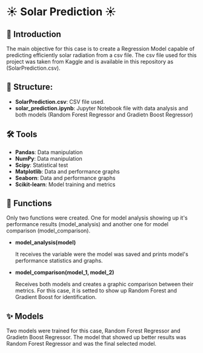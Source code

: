 # ☀ Solar Prediction ☀

## 📌 Introduction
The main objective for this case is to create a Regression Model capable of predicting efficiently solar radiation from a csv file. The csv file used for this project was taken from Kaggle and is available in this repository as (SolarPrediction.csv).

## 📖 Structure:
- **SolarPrediction.csv**: CSV file used.
- **solar_prediction.ipynb**: Jupyter Notebook file with data analysis and both models (Random Forest Regressor and Gradietn Boost Regressor)

## 🛠 Tools
- **Pandas**: Data manipulation
- **NumPy**: Data manipulation
- **Scipy**: Statistical test
- **Matplotlib**: Data and performance graphs
- **Seaborn**: Data and performance graphs
- **Scikit-learn**: Model training and metrics
  
## 🔄 Functions
Only two functions were created. One for model analysis showing up it's performance results (model_analysis) and another one for model comparison (model_comparison).

- **model_analysis(model)**
  
  It receives the variable were the model was saved and prints model's performance statistics and graphs.
- **model_comparison(model_1, model_2)**
  
  Receives both models and creates a graphic comparison between their metrics. For this case, it is setted to show up Random Forest and Gradient Boost for identification.

## ✨ Models
Two models were trained for this case, Random Forest Regressor and Gradietn Boost Regressor. The model that showed up better results was Random Forest Regressor and was the final selected model.
